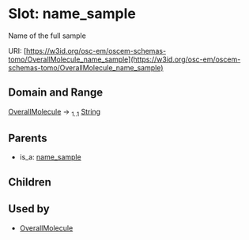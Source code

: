 
# Slot: name_sample

Name of the full sample

URI: [https://w3id.org/osc-em/oscem-schemas-tomo/OverallMolecule_name_sample](https://w3id.org/osc-em/oscem-schemas-tomo/OverallMolecule_name_sample)


## Domain and Range

[OverallMolecule](OverallMolecule.md) &#8594;  <sub>1..1</sub> [String](types/String.md)

## Parents

 *  is_a: [name_sample](name_sample.md)

## Children


## Used by

 * [OverallMolecule](OverallMolecule.md)
